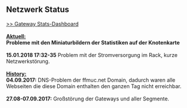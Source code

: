 ## Netzwerk Status
<a target='_blank' href="https://stats.ffmuc.net/dashboard/db/network-overview">>> Gateway Stats-Dashboard</a>
<br>
<br><u><b>Aktuell:</b></u>
<br><b>Probleme mit den Miniaturbildern der Statistiken auf der Knotenkarte</b>
<br>
<br><b>15.01.2018 17:32-35</b> Problem mit der Stromversorgung im Rack, kurze Netzwerkstörung.
<br>
<br><u><b>History:</b></u>
<br><b>04.09.2017:</b> DNS-Problem der ffmuc.net Domain, dadurch waren alle Webseiten die diese Domain enthalten den ganzen Tag nicht erreichbar.
<br>
<br><b>27.08-07.09.2017:</b> Großstörung der Gateways und aller Segmente. 
<br><br>
